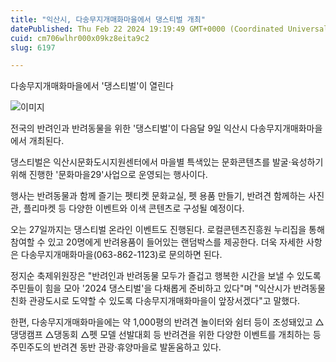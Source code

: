 ```yaml
---
title: "익산시, 다송무지개매화마을에서 댕스티벌 개최"
datePublished: Thu Feb 22 2024 19:19:49 GMT+0000 (Coordinated Universal Time)
cuid: cm706wlhr000x09kz8eita9c2
slug: 6197

---
```



다송무지개매화마을에서 '댕스티벌'이 열린다

![이미지](https://cdn.hashnode.com/res/hashnode/image/upload/v1739260683375/976f491c-2551-48ea-9068-8864665eb017.png)

전국의 반려인과 반려동물을 위한 '댕스티벌'이 다음달 9일 익산시 다송무지개매화마을에서 개최된다.

댕스티벌은 익산시문화도시지원센터에서 마을별 특색있는 문화콘텐츠를 발굴·육성하기 위해 진행한 '문화마을29'사업으로 운영되는 행사이다.

행사는 반려동물과 함께 즐기는 펫티켓 문화교실, 펫 용품 만들기, 반려견 함께하는 사진관, 플리마켓 등 다양한 이벤트와 이색 콘텐츠로 구성될 예정이다.

오는 27일까지는 댕스티벌 온라인 이벤트도 진행된다. 로컬콘텐츠진흥원 누리집을 통해 참여할 수 있고 20명에게 반려용품이 들어있는 랜덤박스를 제공한다. 더욱 자세한 사항은 다송무지개매화마을(063-862-1123)로 문의하면 된다.

정지순 축제위원장은 "반려인과 반려동물 모두가 즐겁고 행복한 시간을 보낼 수 있도록 주민들이 힘을 모아 '2024 댕스티벌'을 다채롭게 준비하고 있다"며 "익산시가 반려동물 친화 관광도시로 도약할 수 있도록 다송무지개매화마을이 앞장서겠다"고 말했다.

한편, 다송무지개매화마을에는 약 1,000평의 반려견 놀이터와 쉼터 등이 조성돼있고 △댕댕캠프 △댕동회 △펫 모델 선발대회 등 반려견을 위한 다양한 이벤트를 개최하는 등 주민주도의 반려견 동반 관광·휴양마을로 발돋움하고 있다.